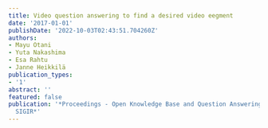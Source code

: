 ```yaml
---
title: Video question answering to find a desired video eegment
date: '2017-01-01'
publishDate: '2022-10-03T02:43:51.704260Z'
authors:
- Mayu Otani
- Yuta Nakashima
- Esa Rahtu
- Janne Heikkilä
publication_types:
- '1'
abstract: ''
featured: false
publication: '*Proceedings - Open Knowledge Base and Question Answering Workshop at
  SIGIR*'
---
```


